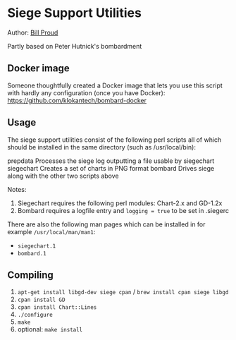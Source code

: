 # Siege Support Utilities

Author: <a href="mailto:bill.proud@nl.wanadoo.com">Bill Proud</a>

Partly based on Peter Hutnick's bombardment

## Docker image

Someone thoughtfully created a Docker image that lets you use this script with hardly any configuration (once you have Docker): https://github.com/klokantech/bombard-docker

## Usage

The siege support utilities consist of the following perl scripts all of which
should be installed in the same directory (such as /usr/local/bin):

prepdata	Processes the siege log outputting a file usable by siegechart
siegechart	Creates a set of charts in PNG format
bombard		Drives siege along with the other two scripts above

Notes:

1. Siegechart requires the following perl modules: Chart-2.x and GD-1.2x
1. Bombard requires a logfile entry and `logging = true` to be set in .siegerc

There are also the following man pages which can be installed in for example
`/usr/local/man/man1`:

* `siegechart.1`
* `bombard.1`


## Compiling

1. `apt-get install libgd-dev siege cpan` / `brew install cpan siege libgd`
1. `cpan install GD`
2. `cpan install Chart::Lines`
4. `./configure`
5. `make`
6. optional: `make install`
